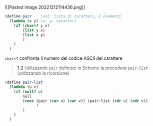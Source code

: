 ![[Pasted image 20221212114436.png]]

```scheme
(define pair    ;val: lista di caratteri, 2 elementi
  (lambda (x y) ;x, y: caratteri
    (if (char<? y x)
        (list y x)
        (list x y)
        )
    )
  )
```
`char<?` confronta il numero del codice ASCII del carattere 


> **1.2** Utilizzando `pair` definisci in Scheme la procedura `pair-list` (utilizzando la ricorsione)
```scheme
(define pair-list
  (lambda (u v)
    (if (null? u)
        null
        (cons (pair (car u) (car v)) (pair-list (cdr u) (cdr v))
              )
        )
    )
  )
```


